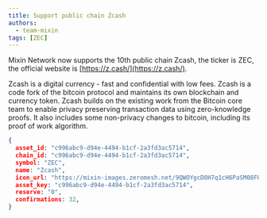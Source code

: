 ```yaml
---
title: Support public chain Zcash
authors:
  - team-mixin
tags: [ZEC]
---
```


Mixin Network now supports the 10th public chain Zcash, the ticker is ZEC, the official website is [https://z.cash/](https://z.cash/).

<!-- truncate -->

Zcash is a digital currency - fast and confidential with low fees. Zcash is a code fork of the bitcoin protocol and maintains its own blockchain and currency token. Zcash builds on the existing work from the Bitcoin core team to enable privacy preserving transaction data using zero-knowledge proofs. It also includes some non-privacy changes to bitcoin, including its proof of work algorithm.



```json
{
  asset_id: "c996abc9-d94e-4494-b1cf-2a3fd3ac5714",
  chain_id: "c996abc9-d94e-4494-b1cf-2a3fd3ac5714",
  symbol: "ZEC",
  name: "Zcash",
  icon_url: "https://mixin-images.zeromesh.net/9QWOYgcD0H7q1cH6PaSM08FQ549epnEzqIQ2EgEfK2s82jhsIu1wDKmsR7rkPFwjIYKOILteq7mW1hIaXcy4DhI=s128";;,
  asset_key: "c996abc9-d94e-4494-b1cf-2a3fd3ac5714",
  reserve: "0",
  confirmations: 32,
}
```
